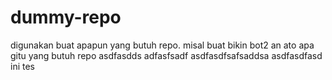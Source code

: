 # dummy-repo

digunakan buat apapun yang butuh repo. misal buat bikin bot2 an ato apa gitu yang butuh repo
asdfasdds
adfasfsadf
asdfasdfsafsaddsa
asdfasdfasd ini tes
